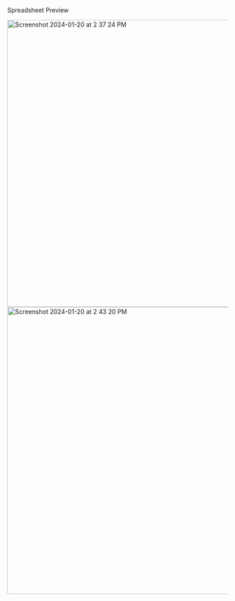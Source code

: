 Spreadsheet Preview

<img width="655" alt="Screenshot 2024-01-20 at 2 37 24 PM" src="https://github.com/sarahlynnx/Spreadsheet-Project/assets/142362888/79a3cad4-b895-4752-86a2-dd157755f906">

<img width="655" alt="Screenshot 2024-01-20 at 2 43 20 PM" src="https://github.com/sarahlynnx/Spreadsheet-Project/assets/142362888/37b5019e-d858-4423-b41d-bc403bb48e4f">
